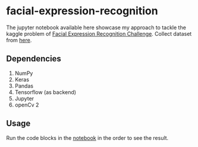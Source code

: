 # facial-expression-recognition

The jupyter notebook available here showcase my approach to tackle the kaggle problem of [Facial Expression Recognition Challenge](https://www.kaggle.com/c/challenges-in-representation-learning-facial-expression-recognition-challenge).
Collect dataset from [here](https://www.kaggle.com/c/challenges-in-representation-learning-facial-expression-recognition-challenge/data).

## Dependencies
1. NumPy
2. Keras
3. Pandas
4. Tensorflow (as backend)
5. Jupyter
6. openCv 2

## Usage
Run the code blocks in the [notebook](https://github.com/Madhav08/facial-expression-recognition/blob/master/Real-Time-Face-Expression-Recognition.ipynb)  in the order to see the result.
